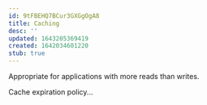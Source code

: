 ```yaml
---
id: 9tFBEHQ7BCur3GXGgOgA8
title: Caching
desc: ''
updated: 1643205369419
created: 1642034601220
stub: true
---
```



Appropriate for applications with more reads than writes.

Cache expiration policy...

